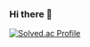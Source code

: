 ### Hi there 👋
[![Solved.ac Profile](http://mazassumnida.wtf/api/v2/generate_badge?boj=kimbeomsoo1027)](https://solved.ac/kimbeomsoo1027/)
<!--
**kbs1027/kbs1027** is a ✨ _special_ ✨ repository because its `README.md` (this file) appears on your GitHub profile.
Here are some ideas to get you started:
- 🔭 I’m currently working on ...
- 🌱 I’m currently learning ...
- 👯 I’m looking to collaborate on ...
- 🤔 I’m looking for help with ...
- 💬 Ask me about ...
- 📫 How to reach me: ...
- 😄 Pronouns: ...
- ⚡ Fun fact: ...
-->
